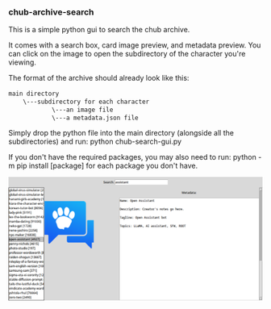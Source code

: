 ### chub-archive-search
This is a simple python gui to search the chub archive.

It comes with a search box, card image preview, and metadata preview.
You can click on the image to open the subdirectory of the character you're viewing.

The format of the archive should already look like this:
```
main directory
    \---subdirectory for each character
            \---an image file
            \---a metadata.json file
```
Simply drop the python file into the main directory (alongside all the subdirectories) and run:
python chub-search-gui.py

If you don't have the required packages, you may also need to run:
python -m pip install [package]
for each package you don't have.

![Example Image](example.png)
